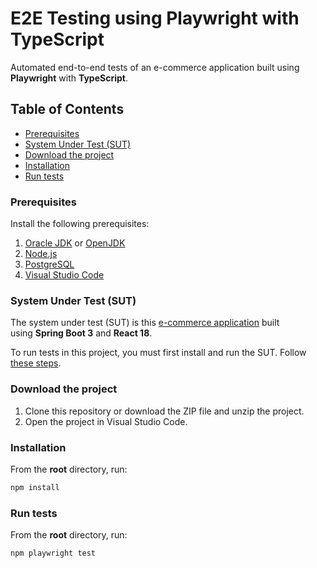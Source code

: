 # E2E Testing using Playwright with TypeScript

Automated end-to-end tests of an e-commerce application built using **Playwright** with **TypeScript**.

## Table of Contents

- [Prerequisites](#prerequisites)
- [System Under Test (SUT)](#system-under-test-sut)
- [Download the project](#download-the-project)
- [Installation](#installation)
- [Run tests](#run-tests)

### Prerequisites

Install the following prerequisites:

1. [Oracle JDK](https://www.oracle.com/java/technologies/downloads/) or [OpenJDK](https://openjdk.org/)
2. [Node.js](https://nodejs.org/en/)
3. [PostgreSQL](https://www.postgresql.org/download/)
4. [Visual Studio Code](https://code.visualstudio.com/download)

### System Under Test (SUT)

The system under test (SUT) is this [e-commerce application](https://github.com/mgrybel/ecommerce-website) built using **Spring Boot 3** and **React 18**.

To run tests in this project, you must first install and run the SUT. Follow [these steps](https://github.com/mgrybel/ecommerce-website/blob/master/README.md).

### Download the project

1. Clone this repository or download the ZIP file and unzip the project.
2. Open the project in Visual Studio Code.

### Installation

From the **root** directory, run:

```bash
npm install
```

### Run tests

From the **root** directory, run:

```bash
npm playwright test
```
